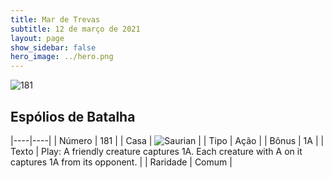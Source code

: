 ```yaml
---
title: Mar de Trevas
subtitle: 12 de março de 2021
layout: page
show_sidebar: false
hero_image: ../hero.png
---
```


![181](https://cdn.keyforgegame.com/media/card_front/pt/496_181_FWF69HXX265H_pt.png)

## Espólios de Batalha

|----|----|
| Número | 181 |
| Casa | ![Saurian](https://archonarcana.com/images/thumb/9/9e/Saurian_P.png/22px-Saurian_P.png "Sauro") |
| Tipo | Ação |
| Bônus | 1A |
| Texto | Play: A friendly creature captures 1A. Each creature with A on it captures 1A from its opponent. |
| Raridade | Comum |

